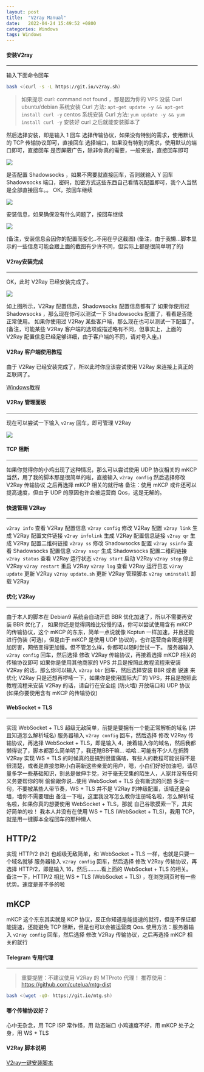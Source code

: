 ```yaml
---
layout: post
title:  "V2ray Manual"
date:   2022-04-24 15:49:52 +0800
categories: Windows  
tags: Windows
---
```

#### 安装V2ray

---

输入下面命令回车

```bash
bash <(curl -s -L https://git.io/v2ray.sh)
```

> 如果提示 curl: command not found ，那是因为你的 VPS 没装 Curl
> ubuntu/debian 系统安装 Curl 方法: `apt-get update -y && apt-get install curl -y`
> centos 系统安装 Curl 方法: `yum update -y && yum install curl -y`
> 安装好 curl 之后就能安装脚本了

然后选择安装，即是输入 1 回车
选择传输协议，如果没有特别的需求，使用默认的 TCP 传输协议即可，直接回车
选择端口，如果没有特别的需求，使用默认的端口即可，直接回车
是否屏蔽广告，除非你真的需要，一般来说，直接回车即可

![](https://s3.bmp.ovh/imgs/2022/07/10/773de499e23300d1.jpg)

是否配置 Shadowsocks ，如果不需要就直接回车，否则就输入 Y 回车
Shadowsocks 端口，密码，加密方式这些东西自己看情况配置即可，我个人当然是全部直接回车。。
OK，按回车继续

![](https://s3.bmp.ovh/imgs/2022/07/10/afa364f8da6979cf.jpg)

安装信息，如果确保没有什么问题了，按回车继续

![](https://s3.bmp.ovh/imgs/2022/07/10/3409249d0fdfb2ba.jpg)

(备注，安装信息会因你的配置而变化..不用在乎这截图)
(备注，由于我懒…脚本显示的一些信息可能会跟上面的截图有少许不同，但实际上都是很简单明了的)

#### V2ray安装完成

---

OK，此时 V2Ray 已经安装完成了。

![](https://s3.bmp.ovh/imgs/2022/07/10/17e8ac36951c6f76.jpg)

如上图所示，V2Ray 配置信息，Shadowsocks 配置信息都有了
如果你使用过 Shadowsocks ，那么现在你可以测试一下 Shadowsocks 配置了，看看是否能正常使用。
如果你使用过 V2Ray 某些客户端，那么现在也可以测试一下配置了。
(备注，可能某些 V2Ray 客户端的选项或描述略有不同，但事实上，上面的 V2Ray 配置信息已经足够详细，由于客户端的不同，请对号入座。)

#### V2Ray 客户端使用教程

由于 V2Ray 已经安装完成了，所以此时你应该尝试使用 V2Ray 来连接上真正的互联网了。

[Windows教程](https://github.com/233boy/v2ray/wiki/V2RayN%E4%BD%BF%E7%94%A8%E6%95%99%E7%A8%8B)

#### V2Ray 管理面板

---

现在可以尝试一下输入 `v2ray` 回车，即可管理 V2Ray

![](https://s3.bmp.ovh/imgs/2022/07/10/baed04032c40c1f7.jpg)

#### TCP 阻断

---

如果你觉得你的小鸡出现了这种情况，那么可以尝试使用 UDP 协议相关的 mKCP
当然，用了我的脚本那是很简单的啦，直接输入 `v2ray config` 然后选择修改 V2Ray 传输协议
之后再选择 mKCP 相关的就行咯
备注：使用 mKCP 或许还可以提高速度，但由于 UDP 的原因也许会被运营商 Qos，这是无解的。

#### 快速管理 V2Ray

---

`v2ray info` 查看 V2Ray 配置信息
`v2ray config` 修改 V2Ray 配置
`v2ray link` 生成 V2Ray 配置文件链接
`v2ray infolink` 生成 V2Ray 配置信息链接
`v2ray qr` 生成 V2Ray 配置二维码链接
`v2ray ss` 修改 Shadowsocks 配置
`v2ray ssinfo` 查看 Shadowsocks 配置信息
`v2ray ssqr` 生成 Shadowsocks 配置二维码链接
`v2ray status` 查看 V2Ray 运行状态
`v2ray start` 启动 V2Ray
`v2ray stop` 停止 V2Ray
`v2ray restart` 重启 V2Ray
`v2ray log` 查看 V2Ray 运行日志
`v2ray update` 更新 V2Ray
`v2ray update.sh` 更新 V2Ray 管理脚本
`v2ray uninstall` 卸载 V2Ray

#### 优化 V2Ray

---

由于本人的脚本在 Debian9 系统会自动开启 BBR 优化加速了，所以不需要再安装 BBR 优化了，
如果你还是觉得网络比较慢的话，你可以尝试使用含有 mKCP 的传输协议，这个 mKCP 的东东，简单一点说就像 Kcptun 一样加速，并且还能进行伪装 (可选)，但是由于 mKCP 是使用 UDP 协议的，也许运营商会限速得更加厉害，网络变得更加慢。但不管怎么样，你都可以随时尝试一下。
服务器输入 `v2ray config` 回车，然后选择 修改 V2Ray 传输协议，再接着选择 mKCP 相关的传输协议即可
如果你是使用其他商家的 VPS 并且是按照此教程流程来安装 V2Ray 的话，那么你可以输入 `v2ray bbr` 回车，然后选择安装 BBR 或者 锐速 来优化 V2Ray
只是还想再啰嗦一下，如果你是使用国际大厂的 VPS，并且是按照此教程流程来安装 V2Ray 的话，请自行在安全组 (防火墙) 开放端口和 UDP 协议 (如果你要使用含有 mKCP 的传输协议)

#### WebSocket + TLS

---

实现 WebSocket + TLS 超级无敌简单，前提是要拥有一个能正常解析的域名 (并且知道怎么解析域名)
服务器输入 `v2ray config` 回车，然后选择 修改 V2Ray 传输协议，再选择 WebSocket + TLS，即是输入 4，接着输入你的域名，然后我都懒得说了，脚本都那么简单明了，我还瞎BB干嘛…
哈哈…可能有不少人在折腾 V2Ray 实现 WS + TLS 的时候真的是搞到很蛋痛咯，有些人的教程可能说得不是很清楚，或者是直接忽略小白萌新这些亲爱的用户，嗯，小白们好好加油吧，请尽量多学一些基础知识，别总是做伸手党，对于毫无交集的陌生人，人家并没有任何义务要帮你的啊
偷偷跟你说…使用 WebSocket + TLS 会有断流的问题
多说一句，不要被某些人带节奏，WS + TLS 并不是 V2Ray 的神级配置，该墙还是会墙，墙你不需要理由
备注一下啦，这里我没写怎么教你注册域名啦，怎么解析域名啦，如果你真的想要使用 WebSocket + TLS，那就 自己谷歌摸索一下，其实好简单的啦！
我本人并没有在使用 WS + TLS (WebSocket + TLS)，我用 TCP，就是用一键脚本全程回车的那种懒人

## HTTP/2

实现 HTTP/2 (h2) 也超级无敌简单，和 WebSocket + TLS 一样，也就是只要一个域名就够
服务器输入 `v2ray config` 回车，然后选择 修改 V2Ray 传输协议，再选择 HTTP/2，即是输入 16，然后………看上面的 WebSocket + TLS 的相关。
备注一下，HTTP/2 相比 WS + TLS (WebSocket + TLS) ，在浏览网页时有一些优势。速度是差不多的啦

## mKCP

mKCP 这个东东其实就是 KCP 协议，反正你知道是能提速的就行，但是不保证都能提速，还能避免 TCP 阻断，但是也可以会被运营商 Qos.
使用方法：服务器输入 `v2ray config` 回车，然后选择 修改 V2Ray 传输协议，之后再选择 mKCP 相关的就行

#### Telegram 专用代理

---

> 重要提醒：不建议使用 V2Ray 的 MTProto 代理！
> 推荐使用： https://github.com/cutelua/mtg-dist

```bash
bash <(wget -qO- https://git.io/mtg.sh)
```



#### 哪个传输协议好？

心中无杂念，用 TCP
ISP 常作怪，用 动态端口
小鸡速度不好，用 mKCP
处子之身，用 WS + TLS

#### V2Ray 脚本说明

[V2ray一键安装脚本](https://github.com/233boy/v2ray/wiki/V2Ray%E4%B8%80%E9%94%AE%E5%AE%89%E8%A3%85%E8%84%9A%E6%9C%AC)